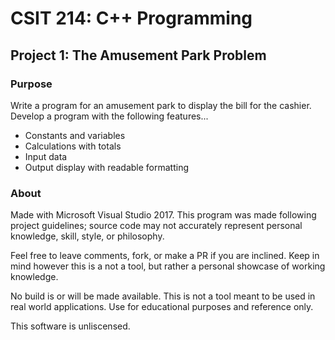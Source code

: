 # CSIT 214: C++ Programming
## Project 1: The Amusement Park Problem
### Purpose

Write a program for an amusement park to display the bill for the cashier.
Develop a program with the following features...
* Constants and variables 
* Calculations with totals
* Input data
* Output display with readable formatting

### About

Made with Microsoft Visual Studio 2017. This program was made following project guidelines; source code may not accurately represent personal knowledge, skill, style, or philosophy.

Feel free to leave comments, fork, or make a PR if you are inclined. Keep in mind however this is a not a tool, but rather a personal showcase of working knowledge.

No build is or will be made available. This is not a tool meant to be used in real world applications. Use for educational purposes and reference only.

This software is unliscensed.
